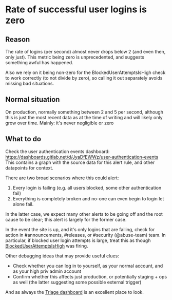 # Rate of successful user logins is zero

## Reason

The rate of logins (per second) almost never drops below 2 (and even then, only just).  This metric being zero is unprecedented, and suggests something awful has happened.

Also we rely on it being non-zero for the BlockedUserAttemptsIsHigh check to work correctly (to not divide by zero), so calling it out separately avoids missing bad situations.

## Normal situation

On production, normally something between 2 and 5 per second, although this is just the most recent data as at the time of writing and will likely only grow over time.  Mainly: it's never negligible or zero

## What to do

Check the user authentication events dashboard: <https://dashboards.gitlab.net/d/JyaDfEWWz/user-authentication-events>  This contains a graph with the source data for this alert rule, and other datapoints for context.

There are two broad scenarios where this could alert:

1. Every login is failing (e.g. all users blocked, some other authentication fail)
1. Everything is completely broken and no-one can even begin to login let alone fail.

In the latter case, we expect many other alerts to be going off and the root cause to be clear; this alert is largely for the former case.

In the event the site is up, and it's only logins that are failing, check for action in #announcements, #releases, or #security (@abuse-team) team.  In particular, if blocked user login attempts is large, treat this as though [BlockedUserAttemptsIsHigh](blocked-user-logins.md) was firing.

Other debugging ideas that may provide useful clues:

* Check whether you can log in to yourself, as your normal account, and as your high priv admin account
* Confirm whether this affects just production, or potentially staging + ops as well (the latter suggesting some possible external trigger)

And as always the [Triage dashboard]( https://dashboards.gitlab.net/d/RZmbBr7mk/gitlab-triage?orgId=1) is an excellent place to look.
